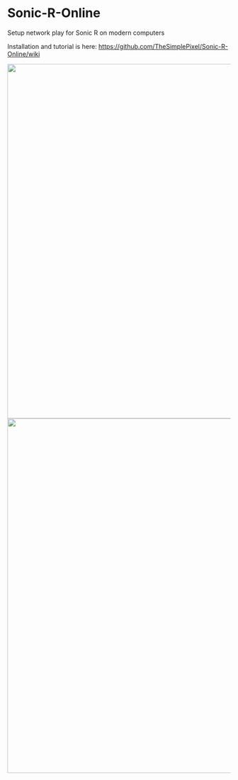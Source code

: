 # Sonic-R-Online
Setup network play for Sonic R on modern computers

Installation and tutorial is here: https://github.com/TheSimplePixel/Sonic-R-Online/wiki

<img src="https://user-images.githubusercontent.com/42420434/206638798-8f8545e8-e85e-4000-a651-4b18669f2fc2.png" width="800">
<img src="https://user-images.githubusercontent.com/42420434/206638977-d119fa32-0d43-45d1-906d-7ceae10c158c.png" width="800">
